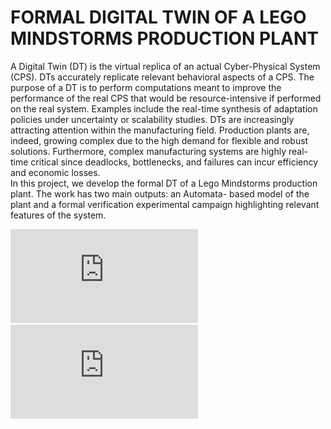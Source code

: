 # FORMAL DIGITAL TWIN OF A LEGO MINDSTORMS PRODUCTION PLANT
A Digital Twin (DT) is the virtual replica of an actual Cyber-Physical System
(CPS). DTs accurately replicate relevant behavioral aspects of a CPS. The
purpose of a DT is to perform computations meant to improve the performance
of the real CPS that would be resource-intensive if performed on the real
system. Examples include the real-time synthesis of adaptation policies under
uncertainty or scalability studies.
DTs are increasingly attracting attention within the manufacturing field.
Production plants are, indeed, growing complex due to the high demand for
flexible and robust solutions. Furthermore, complex manufacturing systems
are highly real-time critical since deadlocks, bottlenecks, and failures can incur
efficiency and economic losses. \
In this project, we develop the formal DT of a Lego
Mindstorms production plant. The work has two main outputs: an Automata-
based model of the plant and a formal verification experimental campaign
highlighting relevant features of the system.

![Detailed project description and requirements](https://github.com/maurofama99/formal-methods-project/blob/main/project_description.pdf)
![Final Report of the project](https://github.com/maurofama99/formal-methods-project/blob/main/report/project_report.pdf)
